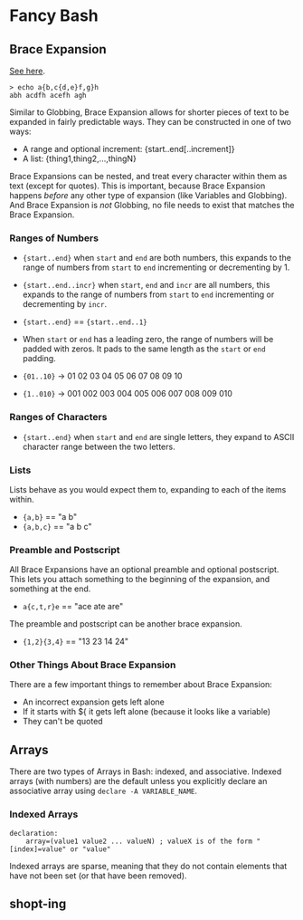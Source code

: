 
# Fancy Bash

## Brace Expansion

[See here](https://www.gnu.org/software/bash/manual/bash.html#Brace-Expansion).

    > echo a{b,c{d,e}f,g}h
    abh acdfh acefh agh

Similar to Globbing, Brace Expansion allows for shorter pieces of text to be expanded in fairly predictable ways. They can be constructed in one of two ways:

 * A range and optional increment: {start..end[..increment]}
 * A list: {thing1,thing2,...,thingN}

Brace Expansions can be nested, and treat every character within them as text (except for quotes). This is important, because Brace Expansion happens _before_ any other type of expansion (like Variables and Globbing). And Brace Expansion is _not_ Globbing, no file needs to exist that matches the Brace Expansion.

### Ranges of Numbers


* `{start..end}` when `start` and `end` are both numbers, this expands to the range of numbers from `start` to `end` incrementing or decrementing by 1.
* `{start..end..incr}` when `start`, `end` and `incr` are all numbers, this expands to the range of numbers from `start` to `end` incrementing or decrementing by `incr`.

* `{start..end}` == `{start..end..1}`

* When `start` or `end` has a leading zero, the range of numbers will be padded with zeros. It pads to the same length as the `start` or `end` padding. 

* `{01..10}` -> 01 02 03 04 05 06 07 08 09 10
* `{1..010}` -> 001 002 003 004 005 006 007 008 009 010

### Ranges of Characters

* `{start..end}` when `start` and `end` are single letters, they expand to ASCII character range between the two letters.

### Lists

Lists behave as you would expect them to, expanding to each of the items within.

* `{a,b}` == "a b"
* `{a,b,c}` == "a b c"

### Preamble and Postscript

All Brace Expansions have an optional preamble and optional postscript. This lets you attach something to the beginning of the expansion, and something at the end.

* `a{c,t,r}e` == "ace ate are"

The preamble and postscript can be another brace expansion.

* `{1,2}{3,4}` == "13 23 14 24"

### Other Things About Brace Expansion

There are a few important things to remember about Brace Expansion:

 * An incorrect expansion gets left alone
 * If it starts with ${ it gets left alone (because it looks like a variable)
 * They can't be quoted

## Arrays

There are two types of Arrays in Bash: indexed, and associative. Indexed arrays (with numbers) are the default unless you explicitly declare an associative array using `declare -A VARIABLE_NAME`.

### Indexed Arrays


    declaration:
        array=(value1 value2 ... valueN) ; valueX is of the form "[index]=value" or "value"

Indexed arrays are sparse, meaning that they do not contain elements that have not been set (or that have been removed).


## shopt-ing


